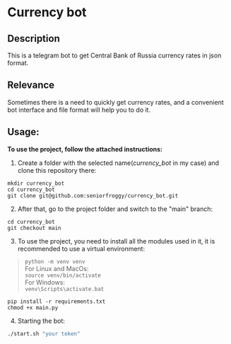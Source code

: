 # Currency bot
## Description
This is a telegram bot to get Central Bank of Russia currency rates in json format.
## Relevance
Sometimes there is a need to quickly get currency rates, and a convenient bot interface and file format will help you to do it. 
## Usage:

**To use the project, follow the attached instructions:**

1. Create a folder with the selected name(*currency_bot* in my case) and clone this repository there:
```
mkdir currency_bot
cd currency_bot
git clone git@github.com:seniorfroggy/currency_bot.git
```
2. After that, go to the project folder and switch to the "main" branch:
```
cd currency_bot
git checkout main
```
3. To use the project, you need to install all the modules used in it, it is recommended to use a virtual environment:
>  ```python -m venv venv```  
> For Linux and MacOs:  
> ```source venv/bin/activate```  
> For Windows:  
> ```venv\Scripts\activate.bat```
```
pip install -r requirements.txt
chmod +x main.py
```
4. Starting the bot: 
```bash
./start.sh "your token"
```
